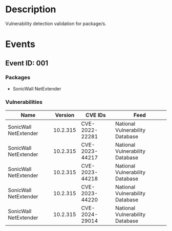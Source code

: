 # Description

Vulnerability detection validation for package/s.

# Events

## Event ID: 001
### Packages
- SonicWall NetExtender
### Vulnerabilities

| Name                | Version | CVE IDs      | Feed
|---------------------|---------|--------------|-------------------------------
|SonicWall NetExtender|10.2.315 |CVE-2022-22281|National Vulnerability Database
|SonicWall NetExtender|10.2.315 |CVE-2023-44217|National Vulnerability Database
|SonicWall NetExtender|10.2.315 |CVE-2023-44218|National Vulnerability Database
|SonicWall NetExtender|10.2.315 |CVE-2023-44220|National Vulnerability Database
|SonicWall NetExtender|10.2.315 |CVE-2024-29014|National Vulnerability Database
